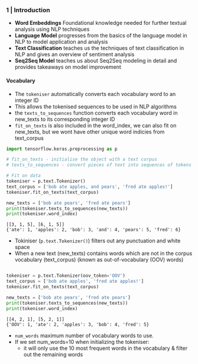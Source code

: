 
### 1 | Introduction

- **Word Embeddings** Foundational knowledge needed for further textual analysis using NLP techniques
- **Language Model** progresses from the basics of the language model in NLP to model application and analysis
- **Text Classification** teaches us the techniques of text classification in NLP and gives an overview of sentiment analysis
- **Seq2Seq Model** teaches us about Seq2Seq modeling in detail and provides takeaways on model improvement

#### Vocabulary 

- The <code>tokeniser</code> automatically converts each vocabulary word to an integer ID
- This allows the tokenised sequences to be used in NLP algorithms 
- the <code>texts_to_sequences</code> function converts each vocabulary word in new_texts to its corresponding integer ID
- <code>fit_on_texts</code> is also included in the word_index, we can also fit on new_texts, but we wont have other unique word indicies from text_corpus 


```python
import tensorflow.keras.preprocessing as p

# fit_on_texts - initialise the object with a text corpus
# texts_to_sequences - convert pieces of text into sequences of tokens

# Fit on data
tokeniser = p.text.Tokenizer()
text_corpus = ['bob ate apples, and pears', 'fred ate apples!']
tokeniser.fit_on_texts(text_corpus)

new_texts = ['bob ate pears', 'fred ate pears']
print(tokeniser.texts_to_sequences(new_texts))
print(tokeniser.word_index)
```

```
[[3, 1, 5], [6, 1, 5]]
{'ate': 1, 'apples': 2, 'bob': 3, 'and': 4, 'pears': 5, 'fred': 6}
```

- Tokiniser (<code>p.text.Tokenizer()</code>) filters out any punctuation and white space
- When a new text (new_texts) contains words which are not in the corpus vocabulary (text_corpus) (known as out-of-vocabulary (OOV) words)

```python

tokeniser = p.text.Tokenizer(oov_token='OOV')
text_corpus = ['bob ate apples', 'fred ate apples!']
tokeniser.fit_on_texts(text_corpus)

new_texts = ['bob ate pears', 'fred ate pears']
print(tokeniser.texts_to_sequences(new_texts))
print(tokeniser.word_index)
```

```
[[4, 2, 1], [5, 2, 1]]
{'OOV': 1, 'ate': 2, 'apples': 3, 'bob': 4, 'fred': 5}
```

- <code>num_words</code> maximum number of vocabulary words to use. 
- If we set num_words=10 when initializing the tokeniser:
  - it will only use the 10 most frequent words in the vocabulary & filter out the remaining words
